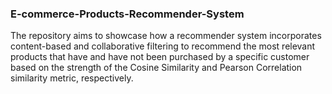<h3>E-commerce-Products-Recommender-System</h3>
The repository aims to showcase how a recommender system incorporates content-based and collaborative filtering to recommend the most relevant products that have and have not been purchased by a specific customer based on the strength of the Cosine Similarity and Pearson Correlation similarity metric, respectively.
